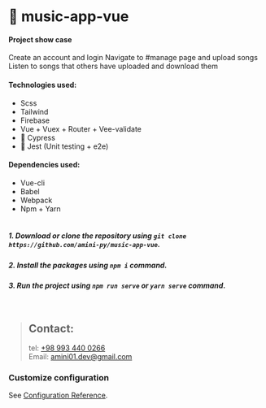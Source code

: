 # 🚧 music-app-vue
#### Project show case

Create an account and login
Navigate to #manage page and upload songs
Listen to songs that others have uploaded and download them


#### Technologies used:
- Scss
- Tailwind
- Firebase
- Vue + Vuex + Router + Vee-validate
- 🚧 Cypress
- 🚧 Jest (Unit testing + e2e)
#### Dependencies used:
- Vue-cli
- Babel
- Webpack
- Npm + Yarn <br><br>
##### 1. Download or clone the repository using `git clone https://github.com/amini-py/music-app-vue`.
##### 2. Install the packages using `npm i` command.
##### 3. Run the project using `npm run serve` or `yarn serve` command.<br><br><br>

> ## Contact:
> tel: [+98 993 440 0266](tel:+989934400266) <br>
> Email: [amini01.dev@gmail.com](mailto:amini01.dev@gmail.com)

### Customize configuration
See [Configuration Reference](https://cli.vuejs.org/config/).
